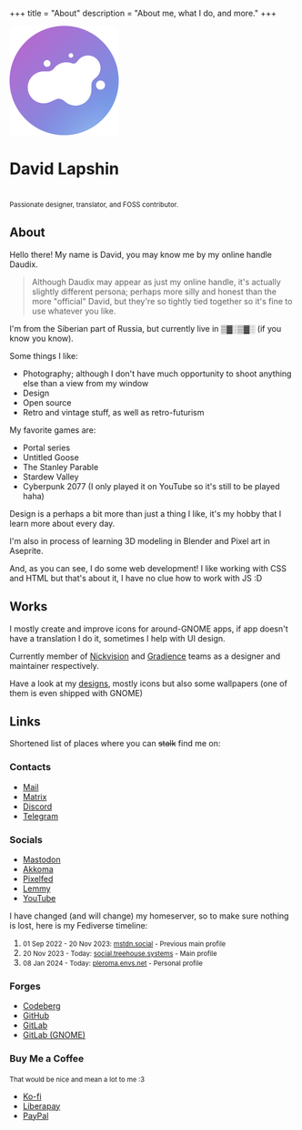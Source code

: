 +++
title = "About"
description = "About me, what I do, and more."
+++

<div id="about-splash">
  <img id="about-avatar" class="transparent drop-shadow" src="logo.svg" alt="My logo" />
  <h1 id="about-header">David Lapshin</h1>
  <br />
  <small>Passionate designer, translator, and FOSS contributor.</small>
</div>

## <i class="bi bi-info-circle"></i> About

Hello there! My name is David, you may know me by my online handle Daudix.

> Although Daudix may appear as just my online handle, it's actually slightly different persona; perhaps more silly and honest than the more "official" David, but they're so tightly tied together so it's fine to use whatever you like.

I'm from the Siberian part of Russia, but currently live in ▒▓░▒▓░ (if you know you know).

Some things I like:

- Photography; although I don't have much opportunity to shoot anything else than a view from my window
- Design
- Open source
- Retro and vintage stuff, as well as retro-futurism

My favorite games are:

- Portal series
- Untitled Goose
- The Stanley Parable
- Stardew Valley
- Cyberpunk 2077 (I only played it on YouTube so it's still to be played haha)

Design is a perhaps a bit more than just a thing I like, it's my hobby that I learn more about every day.

I'm also in process of learning 3D modeling in Blender and Pixel art in Aseprite.

And, as you can see, I do some web development! I like working with CSS and HTML but that's about it, I have no clue how to work with JS :D

## <i class="bi bi-briefcase"></i> Works

I mostly create and improve icons for around-GNOME apps, if app doesn't have a translation I do it, sometimes I help with UI design.

Currently member of [Nickvision](https://nickvision.org) and [Gradience](https://gradienceteam.github.io) teams as a designer and maintainer respectively.

Have a look at my [designs](@/design/index.md), mostly icons but also some wallpapers (one of them is even shipped with GNOME)

## <i class="bi bi-box-arrow-up-right"></i> Links

Shortened list of places where you can ~~stalk~~ find me on:

### <i class="bi bi-chat-dots"></i> Contacts

- [Mail](mailto:ddaudix@gmail.com)
- [Matrix](https://matrix.to/#/@daudix_ufo:matrix.org)
- [Discord](https://discord.com/users/650757995378114581)
- [Telegram](https://t.me/Daudix_UFO)

### <i class="bi bi-people"></i> Socials

- [Mastodon](https://social.treehouse.systems/@daudix)
- [Akkoma](https://pleroma.envs.net/daudix)
- [Pixelfed](https://pixey.org/Daudix)
- [Lemmy](https://toast.ooo/u/Daudix)
- [YouTube](https://www.youtube.com/@daudix_ufo)

I have changed (and will change) my homeserver, so to make sure nothing is lost, here is my Fediverse timeline:

<ol id="timeline">
  <li><small>01 Sep 2022 - 20 Nov 2023: <a href="https://mstdn.social/@Daudix">mstdn.social</a> - Previous main profile</small></li>
  <li><small>20 Nov 2023 - Today: <a href="https://social.treehouse.systems/@daudix">social.treehouse.systems</a> - Main profile</small></li>
  <li><small>08 Jan 2024 - Today: <a href="https://pleroma.envs.net/daudix">pleroma.envs.net</a> - Personal profile</small></li>
</ol>

### <i class="bi bi-code-slash"></i> Forges

- [Codeberg](https://codeberg.org/daudix)
- [GitHub](https://github.com/daudix)
- [GitLab](https://gitlab.com/daudix)
- [GitLab (GNOME)](https://gitlab.gnome.org/daudix)

### <i class="bi bi-cup-hot"></i> Buy Me a Coffee

<small>That would be nice and mean a lot to me :3</small>

- [Ko-fi](https://ko-fi.com/daudix)
- [Liberapay](https://liberapay.com/daudix)
- [PayPal](https://paypal.me/Daudix)
